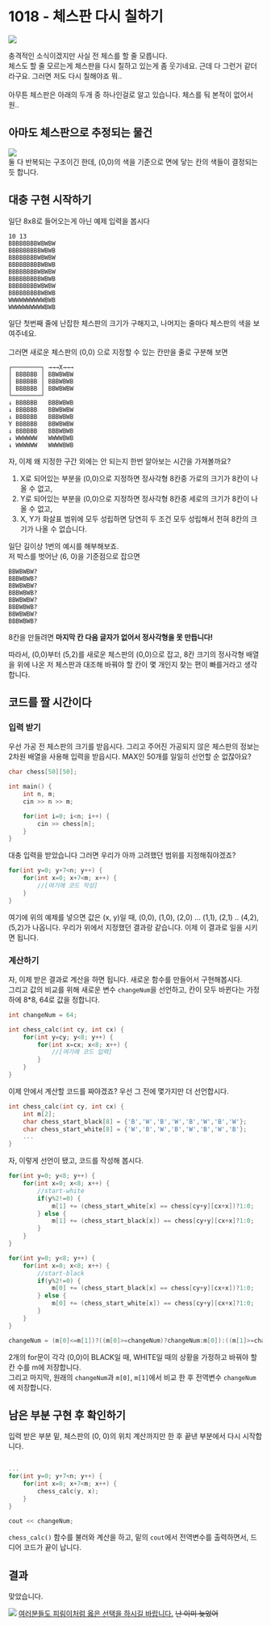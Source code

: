 1018 - 체스판 다시 칠하기
==========
<img src="https://pbs.twimg.com/media/ESf0Z3IVAAEV44h?format=png&name=small"></img>

충격적인 소식이겠지만 사실 전 체스를 할 줄 모릅니다.  
체스도 할 줄 모르는게 체스판을 다시 칠하고 있는게 좀 웃기네요. 근데 다 그런거 같더라구요. 그러면 저도 다시 칠해야죠 뭐..<br/><br/>
아무튼 체스판은 아래의 두개 중 하나인걸로 알고 있습니다. 체스를 둬 본적이 없어서 원..

## 아마도 체스판으로 추정되는 물건
<img src="https://i.imgur.com/VfWcOGv.png"><br/>
둘 다 반복되는 구조이긴 한데, (0,0)의 색을 기준으로 면에 닿는 칸의 색들이 결정되는 듯 합니다.

## 대충 구현 시작하기

일단 8x8로 들어오는게 아닌 예제 입력을 봅시다

```
10 13
BBBBBBBBWBWBW
BBBBBBBBBWBWB
BBBBBBBBWBWBW
BBBBBBBBBWBWB
BBBBBBBBWBWBW
BBBBBBBBBWBWB
BBBBBBBBWBWBW
BBBBBBBBBWBWB
WWWWWWWWWWBWB
WWWWWWWWWWBWB
```

일단 첫번째 줄에 난잡한 체스판의 크기가 구해지고, 나머지는 줄마다 체스판의 색을 보여주네요.<br/><br/>
그러면 새로운 체스판의 (0,0) 으로 지정할 수 있는 칸만을 줄로 구분해 보면  

```
┌────────┐ →→→X→→→
│ BBBBBB │ BBWBWBW
│ BBBBBB │ BBBWBWB
│ BBBBBB │ BBWBWBW
└────────┘
↓ BBBBBB   BBBWBWB
↓ BBBBBB   BBWBWBW
↓ BBBBBB   BBBWBWB
Y BBBBBB   BBWBWBW
↓ BBBBBB   BBBWBWB
↓ WWWWWW   WWWWBWB
↓ WWWWWW   WWWWBWB
```

자, 이제 왜 지정한 구간 외에는 안 되는지 한번 알아보는 시간을 가져볼까요?

1. X로 되어있는 부분을 (0,0)으로 지정하면 정사각형 8칸중 가로의 크기가 8칸이 나올 수 없고,  
2. Y로 되어있는 부분을 (0,0)으로 지정하면 정사각형 8칸중 세로의 크기가 8칸이 나올 수 없고,  
3. X, Y가 화살표 범위에 모두 성립하면 당연히 두 조건 모두 성립해서 전혀 8칸의 크기가 나올 수 없습니다.

일단 길이상 1번의 예시를 해부해보죠.  
저 박스를 벗어난 (6, 0)을 기준점으로 잡으면

```
BBWBWBW?
BBBWBWB?
BBWBWBW?
BBBWBWB?
BBWBWBW?
BBBWBWB?
BBWBWBW?
BBBWBWB?
```

8칸을 만들려면 **마지막 칸 다음 글자가 없어서 정사각형을 못 만듭니다!**

따라서, (0,0)부터 (5,2)를 새로운 체스판의 (0,0)으로 잡고, 8칸 크기의 정사각형 배열을 위에 나온 저 체스판과 대조해 바꿔야 할 칸이 몇 개인지 찾는 편이 빠를거라고 생각합니다.

## 코드를 짤 시간이다
### 입력 받기
우선 가공 전 체스판의 크기를 받읍시다. 그리고 주어진 가공되지 않은 체스판의 정보는 2차원 배열을 사용해 입력을 받읍시다. MAX인 50개를 일일히 선언할 순 없잖아요?

``` cpp
char chess[50][50];

int main() {
    int n, m;
    cin >> n >> m;

    for(int i=0; i<n; i++) {
        cin >> chess[n];
    }
}
```

대충 입력을 받았습니다
그러면 우리가 아까 고려했던 범위를 지정해줘야겠죠?

``` cpp
for(int y=0; y+7<n; y++) {
    for(int x=0; x+7<m; x++) {
        //[여기에 코드 작성]
    }
}
```

여기에 위의 예제를 넣으면 값은 (x, y)일 때, (0,0), (1,0), (2,0) ... (1,1), (2,1) .. (4,2), (5,2)가 나옵니다. 우리가 위에서 지정했던 결과랑 같습니다. 이제 이 결과로 일을 시키면 됩니다.

### 계산하기

자, 이제 받은 결과로 계산을 하면 됩니다. 새로운 함수를 만들어서 구현해봅시다.  
그리고 값의 비교를 위해 새로운 변수 ```changeNum```을 선언하고, 칸이 모두 바뀐다는 가정 하에 8*8, 64로 값을 정합니다.

``` cpp
int changeNum = 64;

int chess_calc(int cy, int cx) {
    for(int y=cy; y<8; y++) {
        for(int x=cx; x<8; x++) {
            //[여기에 코드 입력]
        }
    }
}
```

이제 안에서 계산할 코드를 짜야겠죠? 우선 그 전에 몇가지만 더 선언합시다.
``` cpp
int chess_calc(int cy, int cx) {
    int m[2];
    char chess_start_black[8] = {'B','W','B','W','B','W','B','W'};
    char chess_start_white[8] = {'W','B','W','B','W','B','W','B'};
    ...
}
```

자, 이렇게 선언이 됐고, 코드를 작성해 봅시다.

``` cpp
for(int y=0; y<8; y++) {
    for(int x=0; x<8; x++) {
        //start-white
        if(y%2!=0) {
            m[1] += (chess_start_white[x] == chess[cy+y][cx+x])?1:0;
        } else {
            m[1] += (chess_start_black[x]) == chess[cy+y][cx+x]?1:0;
        }
    }
}

for(int y=0; y<8; y++) {
    for(int x=0; x<8; x++) {
        //start-black
        if(y%2!=0) {
            m[0] += (chess_start_black[x] == chess[cy+y][cx+x])?1:0;
        } else {
            m[0] += (chess_start_white[x]) == chess[cy+y][cx+x]?1:0;
        }
    }
}

changeNum = (m[0]<=m[1])?((m[0]>=changeNum)?changeNum:m[0]):((m[1]>=changeNum)?changeNum:m[1]);    
```

2개의 for문이 각각 (0,0)이 BLACK일 때, WHITE일 때의 상황을 가정하고 바꿔야 할 칸 수를 m에 저장합니다.  
그리고 마지막, 원래의 ```changeNum```과 ```m[0]```, ```m[1]```에서 비교 한 후 전역변수 ```changeNum```에 저장합니다.

## 남은 부분 구현 후 확인하기

입력 받은 부분 밑, 체스판의 (0, 0)의 위치 계산까지만 한 후 끝낸 부분에서 다시 시작합니다.
``` cpp

...
for(int y=0; y+7<n; y++) {
    for(int x=0; x+7<m; x++) {
        chess_calc(y, x);
    }
}

cout << changeNum;
```

```chess_calc()``` 함수를 불러와 계산을 하고, 밑의 ``` cout ```에서 전역변수를 출력하면서, 드디어 코드가 끝이 납니다.


## 결과

맞았습니다.

<img src="https://pbs.twimg.com/media/ES4UOFyUUAAr-GA?format=png&name=small"></img>
[여러분들도 피림이처럼 옳은 선택을 하시길 바랍니다.](https://twitter.com/PSing_Pirim/status/1237949533503361024) ~~난 이미 늦었어~~